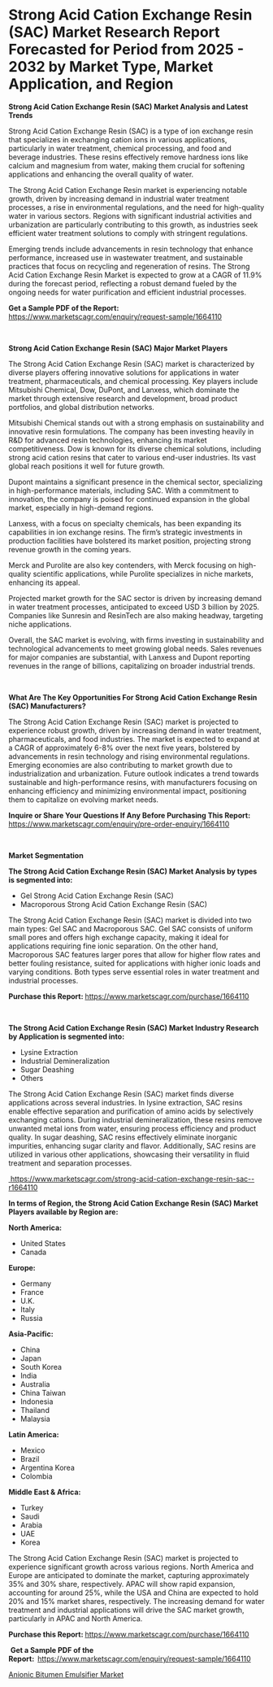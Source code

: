 <p><h1>Strong Acid Cation Exchange Resin (SAC) Market Research Report Forecasted for Period from 2025 -  2032 by Market Type, Market Application, and Region</h1></p><p><strong>Strong Acid Cation Exchange Resin (SAC) Market Analysis and Latest Trends</strong></p>
<p><p>Strong Acid Cation Exchange Resin (SAC) is a type of ion exchange resin that specializes in exchanging cation ions in various applications, particularly in water treatment, chemical processing, and food and beverage industries. These resins effectively remove hardness ions like calcium and magnesium from water, making them crucial for softening applications and enhancing the overall quality of water.</p><p>The Strong Acid Cation Exchange Resin market is experiencing notable growth, driven by increasing demand in industrial water treatment processes, a rise in environmental regulations, and the need for high-quality water in various sectors. Regions with significant industrial activities and urbanization are particularly contributing to this growth, as industries seek efficient water treatment solutions to comply with stringent regulations.</p><p>Emerging trends include advancements in resin technology that enhance performance, increased use in wastewater treatment, and sustainable practices that focus on recycling and regeneration of resins. The Strong Acid Cation Exchange Resin Market is expected to grow at a CAGR of 11.9% during the forecast period, reflecting a robust demand fueled by the ongoing needs for water purification and efficient industrial processes.</p></p>
<p><strong>Get a Sample PDF of the Report:&nbsp;</strong> <a href="https://www.marketscagr.com/enquiry/request-sample/1664110?utm_campaign=3217&utm_medium=2&utm_source=Github&utm_content=ia&utm_term=23032025&utm_id=strong-acid-cation-exchange-resin-sac">https://www.marketscagr.com/enquiry/request-sample/1664110</a></p>
<p>&nbsp;</p>
<p><strong>Strong Acid Cation Exchange Resin (SAC) Major Market Players</strong></p>
<p><p>The Strong Acid Cation Exchange Resin (SAC) market is characterized by diverse players offering innovative solutions for applications in water treatment, pharmaceuticals, and chemical processing. Key players include Mitsubishi Chemical, Dow, DuPont, and Lanxess, which dominate the market through extensive research and development, broad product portfolios, and global distribution networks.</p><p>Mitsubishi Chemical stands out with a strong emphasis on sustainability and innovative resin formulations. The company has been investing heavily in R&D for advanced resin technologies, enhancing its market competitiveness. Dow is known for its diverse chemical solutions, including strong acid cation resins that cater to various end-user industries. Its vast global reach positions it well for future growth.</p><p>Dupont maintains a significant presence in the chemical sector, specializing in high-performance materials, including SAC. With a commitment to innovation, the company is poised for continued expansion in the global market, especially in high-demand regions.</p><p>Lanxess, with a focus on specialty chemicals, has been expanding its capabilities in ion exchange resins. The firm’s strategic investments in production facilities have bolstered its market position, projecting strong revenue growth in the coming years.</p><p>Merck and Purolite are also key contenders, with Merck focusing on high-quality scientific applications, while Purolite specializes in niche markets, enhancing its appeal.</p><p>Projected market growth for the SAC sector is driven by increasing demand in water treatment processes, anticipated to exceed USD 3 billion by 2025. Companies like Sunresin and ResinTech are also making headway, targeting niche applications.</p><p>Overall, the SAC market is evolving, with firms investing in sustainability and technological advancements to meet growing global needs. Sales revenues for major companies are substantial, with Lanxess and Dupont reporting revenues in the range of billions, capitalizing on broader industrial trends.</p></p>
<p>&nbsp;</p>
<p><strong>What Are The Key Opportunities For Strong Acid Cation Exchange Resin (SAC) Manufacturers?</strong></p>
<p><p>The Strong Acid Cation Exchange Resin (SAC) market is projected to experience robust growth, driven by increasing demand in water treatment, pharmaceuticals, and food industries. The market is expected to expand at a CAGR of approximately 6-8% over the next five years, bolstered by advancements in resin technology and rising environmental regulations. Emerging economies are also contributing to market growth due to industrialization and urbanization. Future outlook indicates a trend towards sustainable and high-performance resins, with manufacturers focusing on enhancing efficiency and minimizing environmental impact, positioning them to capitalize on evolving market needs.</p></p>
<p><strong>Inquire or Share Your Questions If Any Before Purchasing This Report:</strong> <a href="https://www.marketscagr.com/enquiry/pre-order-enquiry/1664110?utm_campaign=3217&utm_medium=2&utm_source=Github&utm_content=ia&utm_term=23032025&utm_id=strong-acid-cation-exchange-resin-sac">https://www.marketscagr.com/enquiry/pre-order-enquiry/1664110</a></p>
<p>&nbsp;</p>
<p><strong>Market Segmentation</strong></p>
<p><strong>The Strong Acid Cation Exchange Resin (SAC) Market Analysis by types is segmented into:</strong></p>
<p><ul><li>Gel Strong Acid Cation Exchange Resin (SAC)</li><li>Macroporous Strong Acid Cation Exchange Resin (SAC)</li></ul></p>
<p><p>The Strong Acid Cation Exchange Resin (SAC) market is divided into two main types: Gel SAC and Macroporous SAC. Gel SAC consists of uniform small pores and offers high exchange capacity, making it ideal for applications requiring fine ionic separation. On the other hand, Macroporous SAC features larger pores that allow for higher flow rates and better fouling resistance, suited for applications with higher ionic loads and varying conditions. Both types serve essential roles in water treatment and industrial processes.</p></p>
<p><strong>Purchase this Report:&nbsp;</strong><a href="https://www.marketscagr.com/purchase/1664110?utm_campaign=3217&utm_medium=2&utm_source=Github&utm_content=ia&utm_term=23032025&utm_id=strong-acid-cation-exchange-resin-sac">https://www.marketscagr.com/purchase/1664110</a></p>
<p>&nbsp;</p>
<p><strong>The Strong Acid Cation Exchange Resin (SAC) Market Industry Research by Application is segmented into:</strong></p>
<p><ul><li>Lysine Extraction</li><li>Industrial Demineralization</li><li>Sugar Deashing</li><li>Others</li></ul></p>
<p><p>The Strong Acid Cation Exchange Resin (SAC) market finds diverse applications across several industries. In lysine extraction, SAC resins enable effective separation and purification of amino acids by selectively exchanging cations. During industrial demineralization, these resins remove unwanted metal ions from water, ensuring process efficiency and product quality. In sugar deashing, SAC resins effectively eliminate inorganic impurities, enhancing sugar clarity and flavor. Additionally, SAC resins are utilized in various other applications, showcasing their versatility in fluid treatment and separation processes.</p></p>
<p><a href="https://www.marketscagr.com/strong-acid-cation-exchange-resin-sac--r1664110?utm_campaign=3217&utm_medium=2&utm_source=Github&utm_content=ia&utm_term=23032025&utm_id=strong-acid-cation-exchange-resin-sac">&nbsp;https://www.marketscagr.com/strong-acid-cation-exchange-resin-sac--r1664110</a></p>
<p><strong>In terms of Region, the Strong Acid Cation Exchange Resin (SAC) Market Players available by Region are:</strong></p>
<p>
    <p> <strong> North America: </strong>
        <ul>
            <li>United States</li>
            <li>Canada</li>
        </ul>
        </p> 
    <p> <strong> Europe: </strong>
        <ul>
            <li>Germany</li>
            <li>France</li>
            <li>U.K.</li>
            <li>Italy</li>
            <li>Russia</li>
        </ul>
        </p> 
    <p> <strong> Asia-Pacific: </strong>
        <ul>
            <li>China</li>
            <li>Japan</li>
            <li>South Korea</li>
            <li>India</li>
            <li>Australia</li>
            <li>China Taiwan</li>
            <li>Indonesia</li>
            <li>Thailand</li>
            <li>Malaysia</li>
        </ul>
        </p> 
    <p> <strong> Latin America: </strong>
        <ul>
            <li>Mexico</li>
            <li>Brazil</li>
            <li>Argentina Korea</li>
            <li>Colombia</li>
        </ul>
        </p> 
    <p> <strong> Middle East & Africa: </strong>
        <ul>
            <li>Turkey</li>
            <li>Saudi</li>
            <li>Arabia</li>
            <li>UAE</li>
            <li>Korea</li>
        </ul>
    </p>
    </p>
<p><p>The Strong Acid Cation Exchange Resin (SAC) market is projected to experience significant growth across various regions. North America and Europe are anticipated to dominate the market, capturing approximately 35% and 30% share, respectively. APAC will show rapid expansion, accounting for around 25%, while the USA and China are expected to hold 20% and 15% market shares, respectively. The increasing demand for water treatment and industrial applications will drive the SAC market growth, particularly in APAC and North America.</p></p>
<p><strong>Purchase this Report: </strong><a href="https://www.marketscagr.com/purchase/1664110?utm_campaign=3217&utm_medium=2&utm_source=Github&utm_content=ia&utm_term=23032025&utm_id=strong-acid-cation-exchange-resin-sac">https://www.marketscagr.com/purchase/1664110</a></p>
<p>&nbsp;<strong>Get a Sample PDF of the Report:&nbsp;&nbsp;</strong><a href="https://www.marketscagr.com/enquiry/request-sample/1664110?utm_campaign=3217&utm_medium=2&utm_source=Github&utm_content=ia&utm_term=23032025&utm_id=strong-acid-cation-exchange-resin-sac">https://www.marketscagr.com/enquiry/request-sample/1664110</a></p>
<p><strong></strong></p>
<p><p><a href="https://github.com/voetzeszuh/Market-Research-Report-List-1/blob/main/anionic-bitumen-emulsifier-market.md?utm_campaign=3217&utm_medium=2&utm_source=Github&utm_content=ia&utm_term=23032025&utm_id=strong-acid-cation-exchange-resin-sac">Anionic Bitumen Emulsifier Market</a></p></p>